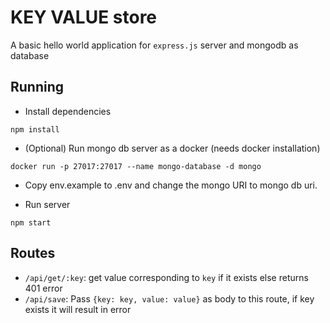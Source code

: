 # KEY VALUE store

A basic hello world application for `express.js` server and mongodb as database

## Running

-   Install dependencies

```
npm install
```

-   (Optional) Run mongo db server as a docker (needs docker installation)

```
docker run -p 27017:27017 --name mongo-database -d mongo
```

-   Copy env.example to .env and change the mongo URI to mongo db uri.

-   Run server

```
npm start
```

## Routes

-   `/api/get/:key`: get value corresponding to `key` if it exists else returns 401 error
-   `/api/save`: Pass `{key: key, value: value}` as body to this route, if key exists it will result in error
